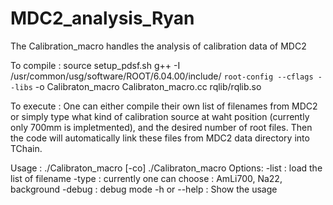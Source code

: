 # MDC2_analysis_Ryan
The Calibration_macro handles the analysis of calibration data of MDC2

To compile : 
source setup_pdsf.sh
g++ -I /usr/common/usg/software/ROOT/6.04.00/include/ `root-config --cflags --libs` -o Calibraton_macro Calibraton_macro.cc rqlib/rqlib.so

To execute : 
One can either compile their own list of filenames from MDC2 or simply type what kind of calibration source at waht position (currently only 700mm is impletmented), and the desired number of root files. Then the code will automatically link these files from MDC2 data directory into TChain.

Usage : ./Calibraton_macro [-co] ./Calibraton_macro Options:
 -list : load the list of filename 
 -type : currently one can choose : AmLi700, Na22, background 
 -debug : debug mode 
 -h or --help : Show the usage
